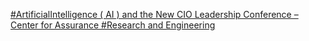 [#ArtificialIntelligence ( AI ) and the New CIO Leadership Conference – Center for Assurance #Research and Engineering](https://qi.tc/qi/112701)